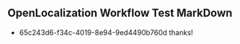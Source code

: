 ## OpenLocalization Workflow Test MarkDown
* 65c243d6-f34c-4019-8e94-9ed4490b760d thanks!

<!--HONumber=Aug16_HO3-->


